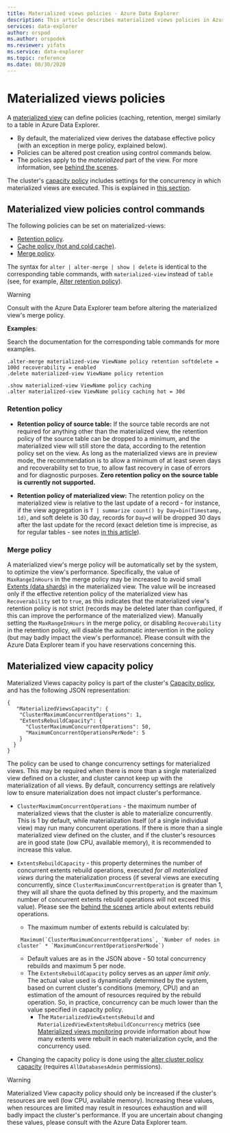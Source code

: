 ```yaml
---
title: Materialized views policies - Azure Data Explorer
description: This article describes materialized views policies in Azure Data Explorer.
services: data-explorer
author: orspod
ms.author: orspodek
ms.reviewer: yifats
ms.service: data-explorer
ms.topic: reference
ms.date: 08/30/2020
---
```

# Materialized views policies

A [materialized view](materialized-view-overview.md) can define policies (caching, retention, merge) similarly to a table in Azure 
Data Explorer.

* By default, the materialized view derives the database effective policy (with an exception in merge policy, explained below).
* Policies can be altered post creation using control commands below.
* The policies apply to the *materialized* part of the view. For more information, see [behind the scenes](materialized-view-overview.md#behind-the-scenes).

The cluster's [capacity policy](../capacitypolicy.md) includes settings for the concurrency in which materialized views are executed. This is explained in [this section](#materialized-view-capacity-policy). 

## Materialized view policies control commands

The following policies can be set on materialized-views:

* [Retention policy](../retentionpolicy.md).
* [Cache policy (hot and cold cache)](../cachepolicy.md).
* [Merge policy](../mergepolicy.md). 

The syntax for `alter | alter-merge | show | delete` is identical to the corresponding table commands, with `materialized-view` instead of `table` (see, for example, [Alter retention policy](../retention-policy.md#alter-retention-policy)). 

> [!WARNING]
> Consult with the Azure Data Explorer team before altering the materialized view's merge policy.

**Examples**:

Search the documentation for the corresponding table commands for more examples.

<!-- csl -->
```
.alter-merge materialized-view ViewName policy retention softdelete = 100d recoverability = enabled
.delete materialized-view ViewName policy retention  

.show materialized-view ViewName policy caching
.alter materialized-view ViewName policy caching hot = 30d
```

### Retention policy

* **Retention policy of source table:** If the source table records are not required for anything other than the materialized view, the retention policy of the source table can be dropped to a minimum, and the materialized view will still store the data, according to the retention policy set on the view. As long as the materialized views are in preview mode, the recommendation is to allow a minimum of at least seven days and recoverability set to true, to allow fast recovery in case of errors and for diagnostic purposes. **Zero retention policy on the source table is currently not supported.**

* **Retention policy of materialized view:** The retention policy on the materialized view is relative to the last update of a record - for instance, if the view aggregation is      `T | summarize count() by Day=bin(Timestamp, 1d)`, and soft delete is 30 day, records for `Day=d` will be dropped 30 days after the last update for the record (exact deletion time is imprecise, as for regular tables - see notes [in this article](../retentionpolicy.md)).

### Merge policy

A materialized view's merge policy will be automatically set by the system, to optimize the view's performance. Specifically, the value of `MaxRangeInHours` in the merge policy may be increased to avoid small [Extents (data shards)](../extents-overview.md) in the materialized view. The value will be increased only if the effective retention policy of the materialized view has `Recoverability` set to `true`, as this indicates that the materialized view's retention policy is not strict (records may be deleted later than configured, if this can improve the performance of the materialized view). Manually setting the `MaxRangeInHours` in the merge policy, or disabling `Recoverability` in the retention policy, will disable the automatic intervention in the policy (but may badly impact the view's performance). Please consult with the Azure Data Explorer team if you have reservations concerning this. 

## Materialized view capacity policy

Materialized Views capacity policy is part of the cluster's [Capacity policy](../capacitypolicy.md), and has the following JSON representation:

<!-- csl -->
``` 
{
   "MaterializedViewsCapacity": {
    "ClusterMaximumConcurrentOperations": 1,
    "ExtentsRebuildCapacity": {
      "ClusterMaximumConcurrentOperations": 50,
      "MaximumConcurrentOperationsPerNode": 5
    }
  }
}
```

The policy can be used to change concurrency settings for materialized views. This may be required when there is more than a single materialized view defined on a cluster, and cluster cannot keep up with the materialization of all views. By default, concurrency settings are relatively low to ensure materialization does not impact cluster's performance.

* `ClusterMaximumConcurrentOperations` - the maximum number of materialized views that the cluster is able to materialize concurrently. This is 1 by default, while materialization itself (of a single individual view) may run many concurrent operations. If there is more than a single materialized view defined on the cluster, and if the cluster's resources are in good state (low CPU, available memory), it is recommended to increase this value.

* `ExtentsRebuildCapacity` - this property determines the number of concurrent extents rebuild operations, executed *for all materialized views* during the materialization process 
(if several views are executing concurrently, since `ClusterMaximumConcurrentOperation` is greater than 1, they will all share the quota defined by this property, and the maximum
number of concurrent extents rebuild operations will not exceed this value).
Please see the [behind the scenes](materialized-view-overview.md#behind-the-scenes) article about extents rebuild operations.

  * The maximum number of extents rebuild is calculated by:
    
  ```kusto
   Maximum(`ClusterMaximumConcurrentOperations`, `Number of nodes in cluster` * `MaximumConcurrentOperationsPerNode`)
   ```
    
  * Default values are as in the JSON above - 50 total concurrency rebuilds and maximum 5 per node.
  * The `ExtentsRebuildCapacity` policy serves as an *upper limit only*. The actual value used is dynamically determined by the system, based on current cluster's conditions (memory, CPU) and an estimation of the amount of resources required by the rebuild operation. So, in practice, concurrency can be much lower than the value specified in capacity policy.
    * The `MaterializedViewExtentsRebuild` and `MaterializedViewExtentsRebuildConcurrency` metrics (see [Materialized views monitoring](materialized-view-monitoring.md) provide information about how many extents were rebuilt in each materialization cycle, and the concurrency used.

* Changing the capacity policy is done using the [alter cluster policy capacity](../capacity-policy.md#alter-cluster-policy-capacity) (requires `AllDatabasesAdmin` permissions).

> [!WARNING]
> Materialized View capacity policy should only be increased if the cluster's resources are well 
> (low CPU, available memory). Increasing these values, when resources are limited may result in
> resources exhaustion and will badly impact the cluster's performance. If you are uncertain about
> changing these values, please consult with the Azure Data Explorer team.